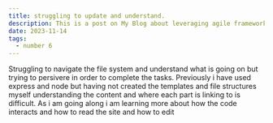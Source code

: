 ```yaml
---
title: struggling to update and understand.
description: This is a post on My Blog about leveraging agile frameworks.
date: 2023-11-14
tags:
  - number 6
---
```

Struggling to navigate the file system and understand what is going on but trying to persivere in order to complete the tasks. Previously i have used express and node but having not created the templates and file structures myself understanding the content and where each part is linking to is difficult. As i am going along i am learning more about how the code interacts and how to read the site and how to edit

